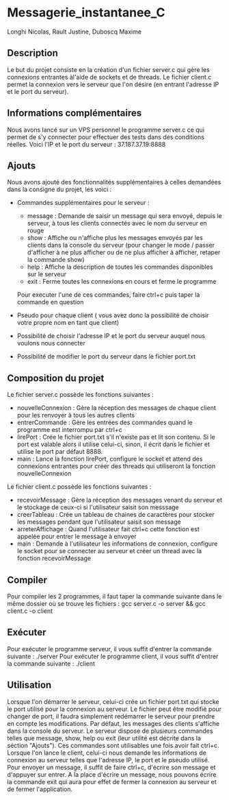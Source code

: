 # Messagerie_instantanee_C

Longhi Nicolas, Rault Justine, Duboscq Maxime

## Description
Le but du projet consiste en la création d'un fichier server.c qui gère les connexions entrantes àl'aide de sockets et de threads. Le fichier client.c permet la connexion vers le serveur que l'on désire (en entrant l'adresse IP et le port du serveur).


## Informations complémentaires
Nous avons lancé sur un VPS personnel le programme server.c ce qui permet de s'y connecter pour effectuer des tests dans des conditions réelles. Voici l'IP et le port du serveur : 37.187.37.19:8888


## Ajouts
Nous avons ajouté des fonctionnalités supplémentaires à celles demandées dans la consigne du projet, les voici : 

- Commandes supplémentaires pour le serveur : 
  - message : Demande de saisir un message qui sera envoyé, depuis le serveur, à tous les clients connectés avec le nom du serveur en rouge
  - show : Affiche ou n'affiche plus les messages envoyés par les clients dans la console du serveur (pour changer le mode / passer d'afficher à ne plus afficher ou de ne plus afficher à afficher, retaper la commande show)
  - help : Affiche la description de toutes les commandes disponibles sur le serveur
  - exit : Ferme toutes les connexions en cours et ferme le programme
    
  Pour executer l'une de ces commandes, faire ctrl+c puis taper la commande en question
    
- Pseudo pour chaque client ( vous avez donc la possibilité de choisir votre propre nom en tant que client)
- Possibilité de choisir l'adresse IP et le port du serveur auquel nous voulons nous connecter
- Possibilité de modifier le port du serveur dans le fichier port.txt

## Composition du projet

Le fichier server.c possède les fonctions suivantes : 
- nouvelleConnexion : Gère la réception des messages de chaque client pour les renvoyer à tous les autres clients
- entrerCommande : Gère les entrées des commandes quand le programme est interrompu par ctrl+c
- lirePort : Crée le fichier port.txt s'il n'existe pas et lit son contenu. Si le port est valable alors il utilise celui-ci, sinon, il écrit dans le fichier et utilise le port par défaut 8888.
- main : Lance la fonction lirePort, configure le socket et attend des connexions entrantes pour créer des threads qui utiliseront la fonction nouvelleConnexion


Le fichier client.c possède les fonctions suivantes : 
- recevoirMessage : Gère la réception des messages venant du serveur et le stockage de ceux-ci si l'utilisateur saisit son messsage
- creerTableau : Crée un tableau de chaines de caractères pour stocker les messages pendant que l'utilisateur saisit son message
- arreterAffichage : Quand l'utilisateur fait ctrl+c cette fonction est appelée pour entrer le message à envoyer
- main : Demande à l'utilisateur les informations de connexion, configure le socket pour se connecter au serveur et créer un thread avec la fonction recevoirMessage



## Compiler

Pour compiler les 2 programmes, il faut taper la commande suivante dans le même dossier où se trouve les fichiers : gcc server.c -o server && gcc client.c -o client


## Exécuter

Pour exécuter le programme serveur, il vous suffit d'entrer la commande suivante : ./server
Pour exécuter le programme client, il vous suffit d'entrer la commande suivante : ./client


## Utilisation

Lorsque l'on démarrer le serveur, celui-ci crée un fichier port.txt qui stocke le port utilisé pour la connexion au serveur. Le fichier peut être modifié pour changer de port, il faudra simplement redémarrer le serveur pour prendre en compte les modifications. Par défaut, les messages des clients s'affiche dans la console du serveur. Le serveur dispose de plusieurs commandes telles que message, show, help ou exit (leur utilité est décrite dans la séction "Ajouts"). Ces commandes sont utilisables une fois avoir fait ctrl+c.
Lorsque l'on lance le client, celui-ci nous demande les informations de connexion au serveur telles que l'adresse IP, le port et le pseudo utilisé. Pour envoyer un message, il suffit de faire ctrl+c, d'écrire son message et d'appuyer sur entrer. A la place d'écrire un message, nous pouvons écrire la commande exit qui aura pour effet de fermer la connexion au serveur et de fermer l'application.
